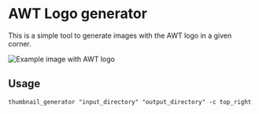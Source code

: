 # AWT Logo generator

This is a simple tool to generate images with the AWT logo in a given corner.

![Example image with AWT logo](./media/grass_snake_awt_logo.png)

## Usage

`thumbnail_generator "input_directory" "output_directory" -c top_right`